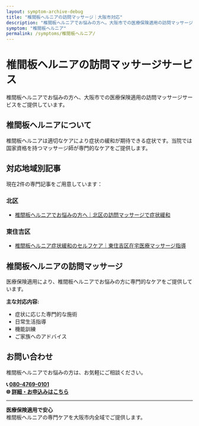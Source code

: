 ```yaml
---
layout: symptom-archive-debug
title: "椎間板ヘルニアの訪問マッサージ｜大阪市対応"
description: "椎間板ヘルニアでお悩みの方へ。大阪市での医療保険適用の訪問マッサージサービス。国家資格を持つマッサージ師が専門ケアを提供。2記事掲載。"
symptom: "椎間板ヘルニア"
permalink: /symptoms/椎間板ヘルニア/
---
```


# 椎間板ヘルニアの訪問マッサージサービス

椎間板ヘルニアでお悩みの方へ、大阪市での医療保険適用の訪問マッサージサービスをご提供しています。

## 椎間板ヘルニアについて

椎間板ヘルニアは適切なケアにより症状の緩和が期待できる症状です。当院では国家資格を持つマッサージ師が専門的なケアをご提供します。

## 対応地域別記事

現在2件の専門記事をご用意しています：


### 北区

- [椎間板ヘルニアでお悩みの方へ｜北区の訪問マッサージで症状緩和](/symptom_guide/herniated-disc-kita/)

### 東住吉区

- [椎間板ヘルニア症状緩和のセルフケア｜東住吉区在宅医療マッサージ指導](/prevention/herniated-disc-prevention/)


## 椎間板ヘルニアの訪問マッサージ

医療保険適用により、椎間板ヘルニアでお悩みの方に専門的なケアをご提供しています。

**主な対応内容:**
- 症状に応じた専門的な施術
- 日常生活指導
- 機能訓練
- ご家族へのアドバイス

## お問い合わせ

椎間板ヘルニアでお悩みの方は、お気軽にご相談ください。

**📞 [080-4769-0101](tel:080-4769-0101)**  
**🌐 [詳細・お申込みはこちら](https://peraichi.com/landing_pages/view/himawari-massage/)**

---

**医療保険適用で安心**  
椎間板ヘルニアの専門ケアを大阪市内全域でご提供します。
